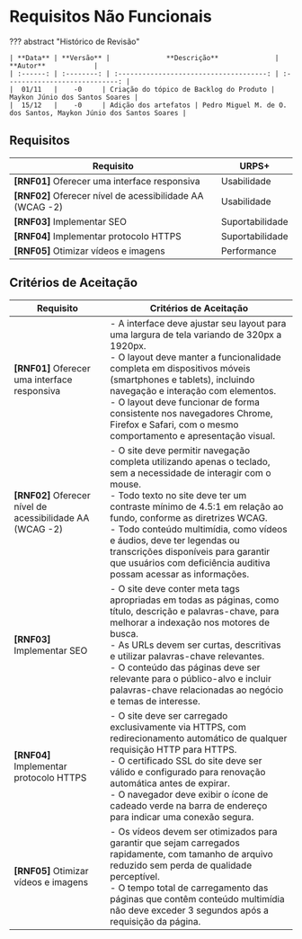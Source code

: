 # **Requisitos Não Funcionais**

??? abstract "Histórico de Revisão"

    | **Data** | **Versão** |              **Descrição**              |           **Autor**            |
    | :------: | :--------: | :-------------------------------------: | :----------------------------: |
    |  01/11   |    -0     | Criação do tópico de Backlog do Produto | Maykon Júnio dos Santos Soares |
    |  15/12   |    -0     | Adição dos artefatos | Pedro Miguel M. de O. dos Santos, Maykon Júnio dos Santos Soares |

## **Requisitos**

| **Requisito**                                             | **URPS+**       |
| --------------------------------------------------------- | --------------- |
| **[RNF01]** Oferecer uma interface responsiva             | Usabilidade     |
| **[RNF02]** Oferecer nível de acessibilidade AA (WCAG -2) | Usabilidade     |
| **[RNF03]** Implementar SEO                               | Suportabilidade |
| **[RNF04]** Implementar protocolo HTTPS                   | Suportabilidade |
| **[RNF05]** Otimizar vídeos e imagens                     | Performance     |

## **Critérios de Aceitação**

| **Requisito**                                             | **Critérios de Aceitação**                                                                                                                                                                                                                                                                                                                                                                                                   |
| --------------------------------------------------------- | ---------------------------------------------------------------------------------------------------------------------------------------------------------------------------------------------------------------------------------------------------------------------------------------------------------------------------------------------------------------------------------------------------------------------------- |
| **[RNF01]** Oferecer uma interface responsiva             | - A interface deve ajustar seu layout para uma largura de tela variando de 320px a 1920px. <br> - O layout deve manter a funcionalidade completa em dispositivos móveis (smartphones e tablets), incluindo navegação e interação com elementos. <br> - O layout deve funcionar de forma consistente nos navegadores Chrome, Firefox e Safari, com o mesmo comportamento e apresentação visual.                               |
| **[RNF02]** Oferecer nível de acessibilidade AA (WCAG -2) | - O site deve permitir navegação completa utilizando apenas o teclado, sem a necessidade de interagir com o mouse. <br> - Todo texto no site deve ter um contraste mínimo de 4.5:1 em relação ao fundo, conforme as diretrizes WCAG. <br> - Todo conteúdo multimídia, como vídeos e áudios, deve ter legendas ou transcrições disponíveis para garantir que usuários com deficiência auditiva possam acessar as informações. |
| **[RNF03]** Implementar SEO                               | - O site deve conter meta tags apropriadas em todas as páginas, como título, descrição e palavras-chave, para melhorar a indexação nos motores de busca. <br> - As URLs devem ser curtas, descritivas e utilizar palavras-chave relevantes. <br> - O conteúdo das páginas deve ser relevante para o público-alvo e incluir palavras-chave relacionadas ao negócio e temas de interesse.                                      |
| **[RNF04]** Implementar protocolo HTTPS                   | - O site deve ser carregado exclusivamente via HTTPS, com redirecionamento automático de qualquer requisição HTTP para HTTPS. <br> - O certificado SSL do site deve ser válido e configurado para renovação automática antes de expirar. <br> - O navegador deve exibir o ícone de cadeado verde na barra de endereço para indicar uma conexão segura.                                                                       |
| **[RNF05]** Otimizar vídeos e imagens                     | - Os vídeos devem ser otimizados para garantir que sejam carregados rapidamente, com tamanho de arquivo reduzido sem perda de qualidade perceptível. <br> - O tempo total de carregamento das páginas que contêm conteúdo multimídia não deve exceder 3 segundos após a requisição da página.                                                                                                                                |
